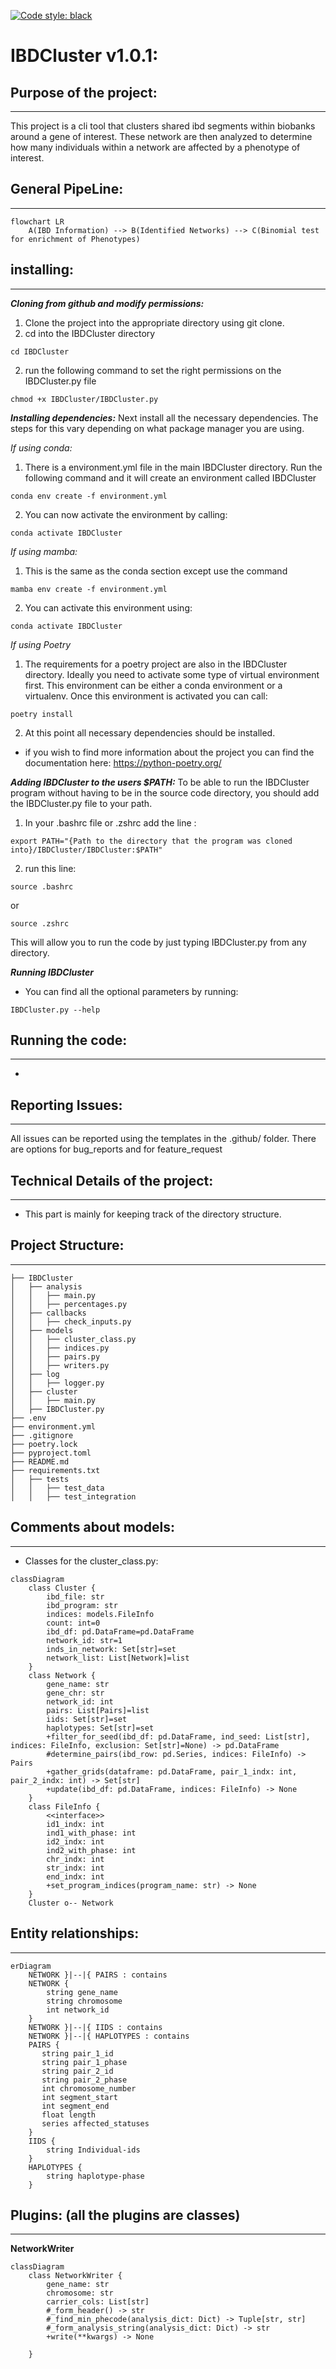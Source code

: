 [![Code style: black](https://img.shields.io/badge/code%20style-black-000000.svg)](https://github.com/psf/black)

# IBDCluster v1.0.1:

## Purpose of the project: 
___
This project is a cli tool that clusters shared ibd segments within biobanks around a gene of interest. These network are then analyzed to determine how many individuals within a network are affected by a phenotype of interest.

## General PipeLine:
___
```mermaid
flowchart LR
    A(IBD Information) --> B(Identified Networks) --> C(Binomial test for enrichment of Phenotypes)
```

## installing:
___
***Cloning from github and modify permissions:***
1. Clone the project into the appropriate directory using git clone.
2. cd into the IBDCluster directory
```
cd IBDCluster
```
2. run the following command to set the right permissions on the IBDCluster.py file
```
chmod +x IBDCluster/IBDCluster.py
```
***Installing dependencies:***
Next install all the necessary dependencies. The steps for this vary depending on what package manager you are using.

*If using conda:*
1. There is a environment.yml file in the main IBDCluster directory. Run the following command and it will create an environment called IBDCluster

```
conda env create -f environment.yml
```

2. You can now activate the environment by calling:

```
conda activate IBDCluster
```

*If using mamba:*
1. This is the same as the conda section except use the command
```
mamba env create -f environment.yml
```
2. You can activate this environment using:
```
conda activate IBDCluster
```

*If using Poetry*
1. The requirements for a poetry project are also in the IBDCluster directory. Ideally you need to activate some type of virtual environment first. This environment can be either a conda environment or a virtualenv. Once this environment is activated you can call:

```
poetry install
```

2. At this point all necessary dependencies should be installed.

* if you wish to find more information about the project you can find the documentation here: https://python-poetry.org/

***Adding IBDCluster to the users $PATH:***
To be able to run the IBDCluster program without having to be in the source code directory, you should add the IBDCluster.py file to your path.

1. In your .bashrc file or .zshrc add the line :
```
export PATH="{Path to the directory that the program was cloned into}/IBDCluster/IBDCluster:$PATH"
```
2. run this line:
```
source .bashrc
```
or
```
source .zshrc
```
This will allow you to run the code by just typing IBDCluster.py from any directory.

***Running IBDCluster***
* You can find all the optional parameters by running:
```
IBDCluster.py --help
```
## Running the code:
___
*

## Reporting Issues:
___
All issues can be reported using the templates in the .github/ folder. There are options for bug_reports and for feature_request

## Technical Details of the project:
___
* This part is mainly for keeping track of the directory structure.

## Project Structure:
___
```
├── IBDCluster
│   ├── analysis
│   │   ├── main.py
│   │   ├── percentages.py
│   ├── callbacks
│   │   ├── check_inputs.py
│   ├── models
│   │   ├── cluster_class.py
│   │   ├── indices.py
│   │   ├── pairs.py
│   │   ├── writers.py
│   ├── log
│   │   ├── logger.py
│   ├── cluster
│   │   ├── main.py
│   ├── IBDCluster.py
├── .env
├── environment.yml
├── .gitignore
├── poetry.lock
├── pyproject.toml
├── README.md
├── requirements.txt
│   ├── tests
│   │   ├── test_data
│   │   ├── test_integration

```
## Comments about models:
___
* Classes for the cluster_class.py:

```mermaid
classDiagram
    class Cluster {
        ibd_file: str
        ibd_program: str
        indices: models.FileInfo
        count: int=0
        ibd_df: pd.DataFrame=pd.DataFrame
        network_id: str=1
        inds_in_network: Set[str]=set
        network_list: List[Network]=list
    }
    class Network {
        gene_name: str
        gene_chr: str
        network_id: int
        pairs: List[Pairs]=list
        iids: Set[str]=set
        haplotypes: Set[str]=set
        +filter_for_seed(ibd_df: pd.DataFrame, ind_seed: List[str], indices: FileInfo, exclusion: Set[str]=None) -> pd.DataFrame
        #determine_pairs(ibd_row: pd.Series, indices: FileInfo) -> Pairs
        +gather_grids(dataframe: pd.DataFrame, pair_1_indx: int, pair_2_indx: int) -> Set[str]
        +update(ibd_df: pd.DataFrame, indices: FileInfo) -> None
    }
    class FileInfo {
        <<interface>>
        id1_indx: int
        ind1_with_phase: int
        id2_indx: int
        ind2_with_phase: int
        chr_indx: int
        str_indx: int
        end_indx: int
        +set_program_indices(program_name: str) -> None
    }
    Cluster o-- Network
```

## Entity relationships:
___
```mermaid
erDiagram
    NETWORK }|--|{ PAIRS : contains
    NETWORK {
        string gene_name
        string chromosome
        int network_id
    }
    NETWORK }|--|{ IIDS : contains
    NETWORK }|--|{ HAPLOTYPES : contains
    PAIRS {
       string pair_1_id
       string pair_1_phase 
       string pair_2_id
       string pair_2_phase 
       int chromosome_number
       int segment_start 
       int segment_end
       float length 
       series affected_statuses 
    }
    IIDS {
        string Individual-ids
    }
    HAPLOTYPES {
        string haplotype-phase
    }
```
## Plugins: (all the plugins are classes)
___
**NetworkWriter**
```mermaid
classDiagram
    class NetworkWriter {
        gene_name: str
        chromosome: str
        carrier_cols: List[str]
        #_form_header() -> str
        #_find_min_phecode(analysis_dict: Dict) -> Tuple[str, str]
        #_form_analysis_string(analysis_dict: Dict) -> str
        +write(**kwargs) -> None

    }

```